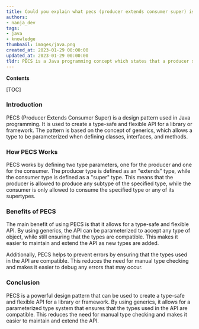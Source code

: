 ```yaml
---
title: Could you explain what pecs (producer extends consumer super) is?
authors:
- nanja_dev
tags:
- java
- knowledge
thumbnail: images/java.png
created_at: 2023-01-29 00:00:00
updated_at: 2023-01-29 00:00:00
tldr: PECS is a Java programming concept which states that a producer should be able to extend (produce) and a consumer should be able to consume, while the superclass defines the general behavior.
---
```


**Contents**

[TOC]

### Introduction

PECS (Producer Extends Consumer Super) is a design pattern used in Java programming. It is used to create a type-safe and flexible API for a library or framework. The pattern is based on the concept of generics, which allows a type to be parameterized when defining classes, interfaces, and methods.

### How PECS Works

PECS works by defining two type parameters, one for the producer and one for the consumer. The producer type is defined as an "extends" type, while the consumer type is defined as a "super" type. This means that the producer is allowed to produce any subtype of the specified type, while the consumer is only allowed to consume the specified type or any of its supertypes.

### Benefits of PECS

The main benefit of using PECS is that it allows for a type-safe and flexible API. By using generics, the API can be parameterized to accept any type of object, while still ensuring that the types are compatible. This makes it easier to maintain and extend the API as new types are added.

Additionally, PECS helps to prevent errors by ensuring that the types used in the API are compatible. This reduces the need for manual type checking and makes it easier to debug any errors that may occur.

### Conclusion

PECS is a powerful design pattern that can be used to create a type-safe and flexible API for a library or framework. By using generics, it allows for a parameterized type system that ensures that the types used in the API are compatible. This reduces the need for manual type checking and makes it easier to maintain and extend the API.
